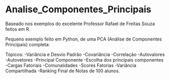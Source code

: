 # Analise_Componentes_Principais

Baseado nos exemplos do excelente Professor Rafael de Freitas Souza feitos em R.

Pequeno exemplo feito em Python, de uma PCA (Análise de Componentes Principais) completa:

Tópicos:
-Variância e Desvio Padrão
-Covariância
-Correlação
-Autovalores
-Autovetores
-Principal Componente
-Escolha dos principais componentes
-Cargas Fatoriais
-Comunalidades
-Scores Fatorias
-Variância Compartilhada
-Ranking Final de Notas de 100 alunos.
